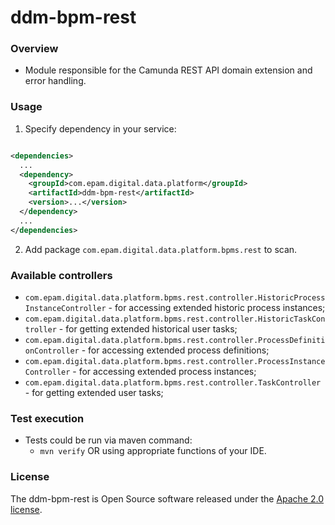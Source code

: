 # ddm-bpm-rest

### Overview

* Module responsible for the Camunda REST API domain extension and error handling.

### Usage

1. Specify dependency in your service:

```xml

<dependencies>
  ...
  <dependency>
    <groupId>com.epam.digital.data.platform</groupId>
    <artifactId>ddm-bpm-rest</artifactId>
    <version>...</version>
  </dependency>
  ...
</dependencies>
```

2. Add package `com.epam.digital.data.platform.bpms.rest` to scan.

### Available controllers

* `com.epam.digital.data.platform.bpms.rest.controller.HistoricProcessInstanceController` - for
  accessing extended historic process instances;
* `com.epam.digital.data.platform.bpms.rest.controller.HistoricTaskController` - for getting
  extended historical user tasks;
* `com.epam.digital.data.platform.bpms.rest.controller.ProcessDefinitionController` - for accessing
  extended process definitions;
* `com.epam.digital.data.platform.bpms.rest.controller.ProcessInstanceController` - for accessing
  extended process instances;
* `com.epam.digital.data.platform.bpms.rest.controller.TaskController` - for getting extended user
  tasks;

### Test execution

* Tests could be run via maven command:
    * `mvn verify` OR using appropriate functions of your IDE.

### License

The ddm-bpm-rest is Open Source software released under
the [Apache 2.0 license](https://www.apache.org/licenses/LICENSE-2.0).
